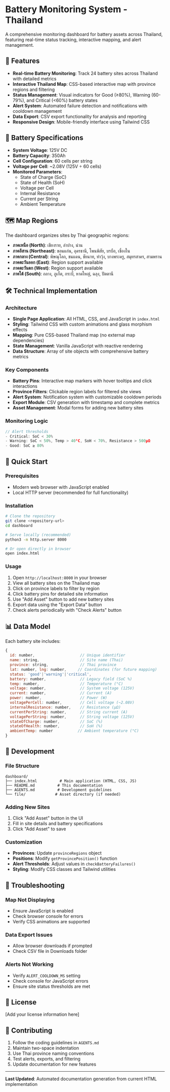# Battery Monitoring System - Thailand

A comprehensive monitoring dashboard for battery assets across Thailand, featuring real-time status tracking, interactive mapping, and alert management.

## 🚀 Features

- **Real-time Battery Monitoring**: Track 24 battery sites across Thailand with detailed metrics
- **Interactive Thailand Map**: CSS-based interactive map with province regions and filtering
- **Status Management**: Visual indicators for Good (≥80%), Warning (60-79%), and Critical (<60%) battery states
- **Alert System**: Automated failure detection and notifications with cooldown management
- **Data Export**: CSV export functionality for analysis and reporting
- **Responsive Design**: Mobile-friendly interface using Tailwind CSS

## 🔋 Battery Specifications

- **System Voltage**: 125V DC
- **Battery Capacity**: 350Ah
- **Cell Configuration**: 60 cells per string
- **Voltage per Cell**: ~2.08V (125V ÷ 60 cells)
- **Monitored Parameters**:
  - State of Charge (SoC)
  - State of Health (SoH)
  - Voltage per Cell
  - Internal Resistance
  - Current per String
  - Ambient Temperature

## 🗺️ Map Regions

The dashboard organizes sites by Thai geographic regions:

- **ภาคเหนือ (North)**: เชียงราย, ลำปาง, น่าน
- **ภาคอีสาน (Northeast)**: ขอนแก่น, อุดรธานี, โพนพิสัย, บรบือ, เขื่องใน
- **ภาคกลาง (Central)**: พิษณุโลก, ชนแดน, ชัยนาท, ท่าวุ้ง, บางพระครู, สมุทรสาคร, สามพราน
- **ภาคตะวันออก (East)**: Region support available
- **ภาคตะวันตก (West)**: Region support available  
- **ภาคใต้ (South)**: ถลาง, ภูเก็ต, กระบี่, หาดใหญ่, ฉลุง, ปัตตานี

## 🛠️ Technical Implementation

### Architecture
- **Single Page Application**: All HTML, CSS, and JavaScript in `index.html`
- **Styling**: Tailwind CSS with custom animations and glass morphism effects
- **Mapping**: Pure CSS-based Thailand map (no external map dependencies)
- **State Management**: Vanilla JavaScript with reactive rendering
- **Data Structure**: Array of site objects with comprehensive battery metrics

### Key Components
- **Battery Pins**: Interactive map markers with hover tooltips and click interactions
- **Province Filters**: Clickable region labels for filtered site views
- **Alert System**: Notification system with customizable cooldown periods
- **Export Module**: CSV generation with timestamp and complete metrics
- **Asset Management**: Modal forms for adding new battery sites

### Monitoring Logic
```javascript
// Alert thresholds
- Critical: SoC < 30%
- Warning: SoC < 50%, Temp > 40°C, SoH < 70%, Resistance > 500µΩ
- Good: SoC ≥ 80%
```

## 🚀 Quick Start

### Prerequisites
- Modern web browser with JavaScript enabled
- Local HTTP server (recommended for full functionality)

### Installation
```bash
# Clone the repository
git clone <repository-url>
cd dashboard

# Serve locally (recommended)
python3 -m http.server 8000

# Or open directly in browser
open index.html
```

### Usage
1. Open `http://localhost:8000` in your browser
2. View all battery sites on the Thailand map
3. Click on province labels to filter by region
4. Click battery pins for detailed site information
5. Use "Add Asset" button to add new battery sites
6. Export data using the "Export Data" button
7. Check alerts periodically with "Check Alerts" button

## 📊 Data Model

Each battery site includes:
```javascript
{
  id: number,                    // Unique identifier
  name: string,                  // Site name (Thai)
  province: string,              // Thai province
  lat: number, lng: number,     // Coordinates (for future mapping)
  status: 'good'|'warning'|'critical',
  battery: number,               // Legacy field (SoC %)
  temp: number,                  // Temperature (°C)
  voltage: number,               // System voltage (125V)
  current: number,               // Current (A)
  power: number,                 // Power (W)
  voltagePerCell: number,        // Cell voltage (~2.08V)
  internalResistance: number,    // Resistance (µΩ)
  currentPerString: number,      // String current (A)
  voltagePerString: number,      // String voltage (125V)
  stateOfCharge: number,         // SoC (%)
  stateOfHealth: number,         // SoH (%)
  ambientTemp: number           // Ambient temperature (°C)
}
```

## 🔧 Development

### File Structure
```
dashboard/
├── index.html          # Main application (HTML, CSS, JS)
├── README.md          # This documentation
├── AGENTS.md          # Development guidelines
└── file/             # Asset directory (if needed)
```

### Adding New Sites
1. Click "Add Asset" button in the UI
2. Fill in site details and battery specifications
3. Click "Add Asset" to save

### Customization
- **Provinces**: Update `provinceRegions` object
- **Positions**: Modify `getProvincePosition()` function
- **Alert Thresholds**: Adjust values in `checkBatteryFailures()`
- **Styling**: Modify CSS classes and Tailwind utilities

## 🐛 Troubleshooting

### Map Not Displaying
- Ensure JavaScript is enabled
- Check browser console for errors
- Verify CSS animations are supported

### Data Export Issues
- Allow browser downloads if prompted
- Check CSV file in Downloads folder

### Alerts Not Working
- Verify `ALERT_COOLDOWN_MS` setting
- Check console for JavaScript errors
- Ensure site status thresholds are met

## 📄 License

[Add your license information here]

## 🤝 Contributing

1. Follow the coding guidelines in `AGENTS.md`
2. Maintain two-space indentation
3. Use Thai province naming conventions
4. Test alerts, exports, and filtering
5. Update documentation for new features

---

**Last Updated**: Automated documentation generation from current HTML implementation